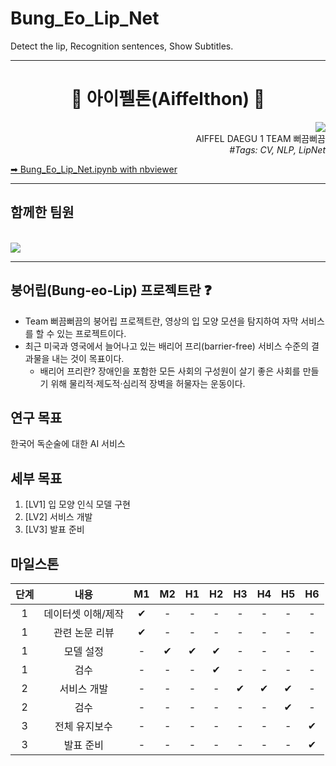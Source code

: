 # Bung_Eo_Lip_Net
Detect the lip, Recognition sentences, Show Subtitles.

---

<h1 align="center">🎉 아이펠톤(Aiffelthon) 🎉</h1>

<div align="right">
  <a href="https://github.com/AIFFELTHON/Bung_Eo_Lip_Net"><img src="https://hits.seeyoufarm.com/api/count/incr/badge.svg?url=https%3A%2F%2Fgithub.com%2FAIFFELTHON%2FBung_Eo_Lip_Net&count_bg=%23000000&title_bg=%23000000&icon=github.svg&icon_color=%23E7E7E7&title=Bung_Eo_Lip_Net&edge_flat=false)"/></a>
  <br>
  AIFFEL DAEGU 1 TEAM 뻐끔뻐끔
  <br>
  <i>#Tags: CV, NLP, LipNet</i>
</div>

[➡ Bung_Eo_Lip_Net.ipynb with nbviewer][Aiffelthon nbviewer]

[Aiffelthon nbviewer]: https://nbviewer.org/github/AIFFELTHON/Bung_Eo_Lip_Net/blob/main/Bung_Eo_Lip_Net.ipynb

---

## 함께한 팀원

<br>

<a href="https://github.com/AIFFELTHON/Bung_Eo_Lip_Net/graphs/contributors">
  <img src="https://contrib.rocks/image?repo=AIFFELTHON/Bung_Eo_Lip_Net" />
</a>

---

## 붕어립(Bung-eo-Lip) 프로젝트란 ❓

- Team 뻐끔뻐끔의 붕어립 프로젝트란, 영상의 입 모양 모션을 탐지하여 자막 서비스를 할 수 있는 프로젝트이다.
- 최근 미국과 영국에서 늘어나고 있는 배리어 프리(barrier-free) 서비스 수준의 결과물을 내는 것이 목표이다.
  - 배리어 프리란? 장애인을 포함한 모든 사회의 구성원이 살기 좋은 사회를 만들기 위해 물리적·제도적·심리적 장벽을 허물자는 운동이다.

## 연구 목표

한국어 독순술에 대한 AI 서비스

## 세부 목표

1. [LV1] 입 모양 인식 모델 구현
2. [LV2] 서비스 개발
3. [LV3] 발표 준비

## 마일스톤

|단계|내용|M1|M2|H1|H2|H3|H4|H5|H6|
|:---:|:---:|:---:|:---:|:---:|:---:|:---:|:---:|:---:|:---:|
|1|데이터셋 이해/제작|✔|-|-|-|-|-|-|-|
|1|관련 논문 리뷰|✔|-|-|-|-|-|-|-|
|1|모델 설정|-|✔|✔|✔|-|-|-|-|
|1|검수|-|-|-|✔|-|-|-|-|
|2|서비스 개발|-|-|-|-|✔|✔|✔|-|
|2|검수|-|-|-|-|-|-|✔|-|
|3|전체 유지보수|-|-|-|-|-|-|-|✔|
|3|발표 준비|-|-|-|-|-|-|-|✔|
